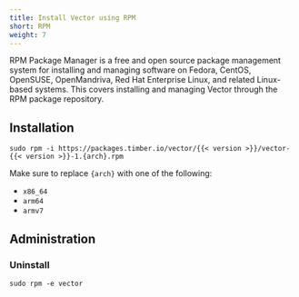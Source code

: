 ```yaml
---
title: Install Vector using RPM
short: RPM
weight: 7
---
```


RPM Package Manager is a free and open source package management system for installing and managing software on Fedora, CentOS, OpenSUSE, OpenMandriva, Red Hat Enterprise Linux, and related Linux-based systems. This covers installing and managing Vector through the RPM package repository.

## Installation

```shell
sudo rpm -i https://packages.timber.io/vector/{{< version >}}/vector-{{< version >}}-1.{arch}.rpm
```

Make sure to replace `{arch}` with one of the following:

* `x86_64`
* `arm64`
* `armv7`

## Administration

### Uninstall

```shell
sudo rpm -e vector
```

[rpm]: https://rpm.org/

